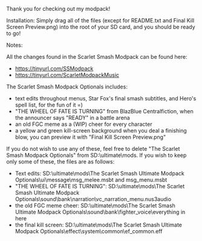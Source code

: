 Thank you for checking out my modpack!

Installation:
Simply drag all of the files (except for README.txt and Final Kill Screen Preview.png) into the root of your SD card, and you should be ready to go!

Notes:

All the changes found in the Scarlet Smash Modpack can be found here:
 - https://tinyurl.com/SSModpack
 - https://tinyurl.com/ScarletModpackMusic

The Scarlet Smash Modpack Optionals includes:
 - text edits throughout menus, Star Fox's final smash subtitles, and Hero's spell list, for the fun of it =)
 - "THE WHEEL OF FATE IS TURNING" from BlazBlue Centralfiction, when the announcer says "READY" in a battle arena
 - an old FGC meme as a (WIP) cheer for every character
 - a yellow and green kill-screen background when you deal a finishing blow, you can preview it with "Final Kill Screen Preview.png"

If you do not wish to use any of these, feel free to delete "The Scarlet Smash Modpack Optionals" from SD:\ultimate\mods\.
If you wish to keep only some of these, the files are as follows:

 - Text edits: SD:\ultimate\mods\The Scarlet Smash Ultimate Modpack Optionals\ui\message\msg_melee.msbt and msg_menu.msbt
 - "THE WHEEL OF FATE IS TURNING": SD:\ultimate\mods\The Scarlet Smash Ultimate Modpack Optionals\sound\bank\narration\vc_narration_menu.nus3audio
 - the old FGC meme cheer: SD:\ultimate\mods\The Scarlet Smash Ultimate Modpack Optionals\sound\bank\fighter_voice\everything in here
 - the final kill screen: SD:\ultimate\mods\The Scarlet Smash Ultimate Modpack Optionals\effect\system\common\ef_common.eff
